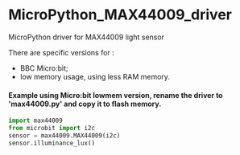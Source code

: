# MicroPython_MAX44009_driver
MicroPython driver for MAX44009 light sensor

There are specific versions for :
* BBC Micro:bit;
* low memory usage, using less RAM memory.

#### Example using Micro:bit lowmem version, rename the driver to 'max44009.py' and copy it to flash memory.
```python
import max44009
from microbit import i2c
sensor = max44009.MAX44009(i2c)
sensor.illuminance_lux()
```
